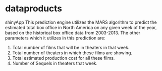 # dataproducts
shinyApp
This prediction engine utilizes the MARS algorithm to predict the estimated total box office in North America on any given week of the year, based on the historical box office data from 2003-2013. The other parameters which it utilizes in this prediction are:
1) Total number of films that will be in theaters in that week.
2) Total number of theaters in which these films are showing. 
3) Total estimated production cost for all these films.
4) Number of Sequels in theaters that week.
